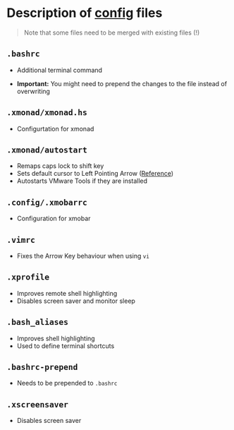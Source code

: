 # Description of [config](config/) files

> Note that some files need to be merged with existing files (!)

## `.bashrc`
* Additional terminal command
- **Important:** You might need to prepend the changes to the file instead of overwriting

## `.xmonad/xmonad.hs`
* Configurtation for xmonad

## `.xmonad/autostart`
* Remaps caps lock to shift key
* Sets default cursor to Left Pointing Arrow ([Reference](https://wiki.haskell.org/Xmonad/Frequently_asked_questions#Setting_the_X_cursor))
* Autostarts VMware Tools if they are installed

## `.config/.xmobarrc`
* Configuration for xmobar

## `.vimrc`
* Fixes the Arrow Key behaviour when using `vi`

## `.xprofile`
* Improves remote shell highlighting
* Disables screen saver and monitor sleep

## `.bash_aliases`
* Improves shell highlighting
* Used to define terminal shortcuts

## `.bashrc-prepend`
* Needs to be prepended to `.bashrc`

## `.xscreensaver`
* Disables screen saver
